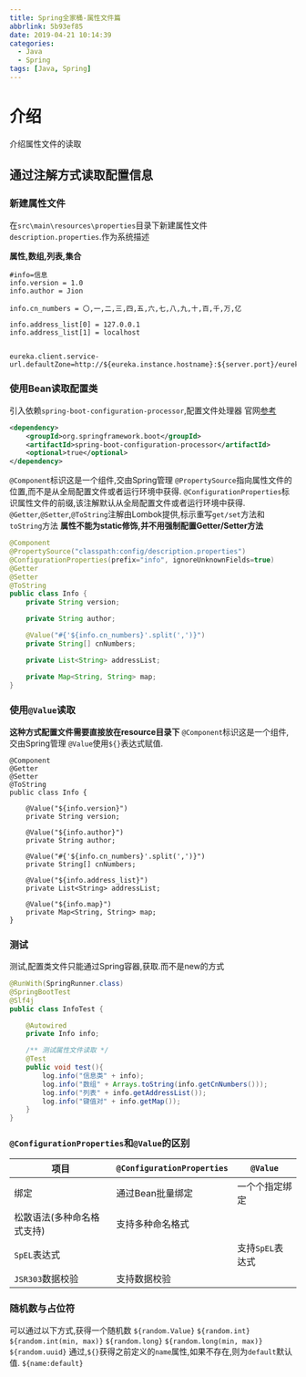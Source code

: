 ```yaml
---
title: Spring全家桶-属性文件篇
abbrlink: 5b93ef85
date: 2019-04-21 10:14:39
categories:
  - Java
  - Spring
tags: [Java, Spring]
---
```


# 介绍
介绍属性文件的读取


## 通过注解方式读取配置信息
### 新建属性文件
在`src\main\resources\properties`目录下新建属性文件`description.properties`.作为系统描述

**属性,数组,列表,集合**
``` properties
#info=信息
info.version = 1.0
info.author = Jion

info.cn_numbers = 〇,一,二,三,四,五,六,七,八,九,十,百,千,万,亿

info.address_list[0] = 127.0.0.1
info.address_list[1] = localhost


eureka.client.service-url.defaultZone=http://${eureka.instance.hostname}:${server.port}/eureka/
```

### 使用Bean读取配置类

引入依赖`spring-boot-configuration-processor`,配置文件处理器
官网[参考](https://docs.spring.io/spring-boot/docs/2.1.4.RELEASE/reference/html/configuration-metadata.html#configuration-metadata-annotation-processor)
``` xml
<dependency>
	<groupId>org.springframework.boot</groupId>
	<artifactId>spring-boot-configuration-processor</artifactId>
	<optional>true</optional>
</dependency>
```

`@Component`标识这是一个组件,交由Spring管理
`@PropertySource`指向属性文件的位置,而不是从全局配置文件或者运行环境中获得.
`@ConfigurationProperties`标识属性文件的前缀,该注解默认从全局配置文件或者运行环境中获得.
`@Getter`,`@Setter`,`@ToString`注解由Lombok提供,标示重写`get/set`方法和`toString`方法
**属性不能为static修饰,并不用强制配置Getter/Setter方法**
```java
@Component
@PropertySource("classpath:config/description.properties")
@ConfigurationProperties(prefix="info", ignoreUnknownFields=true)
@Getter
@Setter
@ToString
public class Info {
    private String version;

    private String author;

    @Value("#{'${info.cn_numbers}'.split(',')}")
    private String[] cnNumbers;

    private List<String> addressList;

    private Map<String, String> map;
}
```

### 使用`@Value`读取
**这种方式配置文件需要直接放在resource目录下**
`@Component`标识这是一个组件,交由Spring管理
`@Value`使用`${}`表达式赋值.
```
@Component
@Getter
@Setter
@ToString
public class Info {

    @Value("${info.version}")
    private String version;

    @Value("${info.author}")
    private String author;

    @Value("#{'${info.cn_numbers}'.split(',')}")
    private String[] cnNumbers;

    @Value("${info.address_list}")
    private List<String> addressList;

    @Value("${info.map}")
    private Map<String, String> map;
}
```

### 测试
测试,配置类文件只能通过Spring容器,获取.而不是new的方式
``` java
@RunWith(SpringRunner.class)
@SpringBootTest
@Slf4j
public class InfoTest {

    @Autowired
    private Info info;

    /** 测试属性文件读取 */
    @Test
    public void test(){
        log.info("信息类" + info);
        log.info("数组" + Arrays.toString(info.getCnNumbers()));
        log.info("列表" + info.getAddressList());
        log.info("键值对" + info.getMap());
    }
}
```

### `@ConfigurationProperties`和`@Value`的区别
| 项目                       | `@ConfigurationProperties` | `@Value`         |
| -------------------------- | -------------------------- | ---------------- |
| 绑定                       | 通过Bean批量绑定           | 一个个指定绑定   |
| 松散语法(多种命名格式支持) | 支持多种命名格式           |                  |
| `SpEL`表达式               |                            | 支持`SpEL`表达式 |
| `JSR303`数据校验           | 支持数据校验               |                  |

### 随机数与占位符
可以通过以下方式,获得一个随机数
`${random.Value}`
`${random.int}`
`${random.int(min, max)}`
`${random.long}`
`${random.long(min, max)}`
`${random.uuid}`
通过,`${}`获得之前定义的`name`属性,如果不存在,则为`default`默认值.
`${name:default}`
